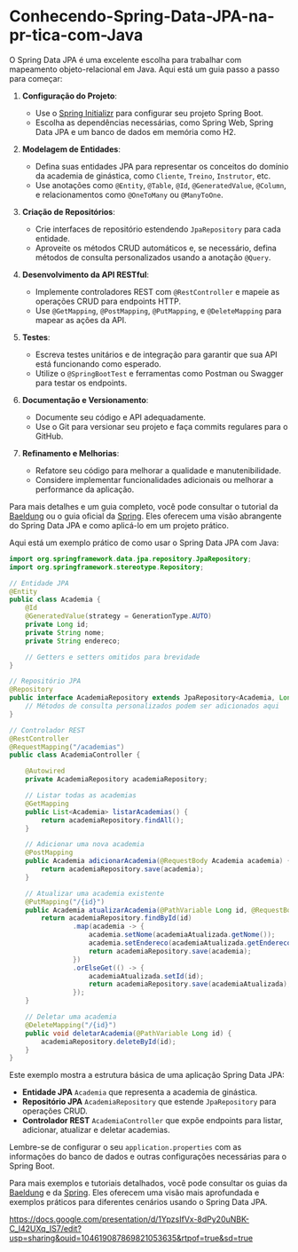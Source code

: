 # Conhecendo-Spring-Data-JPA-na-pr-tica-com-Java

O Spring Data JPA é uma excelente escolha para trabalhar com mapeamento objeto-relacional em Java. Aqui está um guia passo a passo para começar:

1. **Configuração do Projeto**:
   - Use o [Spring Initializr](^2^) para configurar seu projeto Spring Boot.
   - Escolha as dependências necessárias, como Spring Web, Spring Data JPA e um banco de dados em memória como H2.

2. **Modelagem de Entidades**:
   - Defina suas entidades JPA para representar os conceitos do domínio da academia de ginástica, como `Cliente`, `Treino`, `Instrutor`, etc.
   - Use anotações como `@Entity`, `@Table`, `@Id`, `@GeneratedValue`, `@Column`, e relacionamentos como `@OneToMany` ou `@ManyToOne`.

3. **Criação de Repositórios**:
   - Crie interfaces de repositório estendendo `JpaRepository` para cada entidade.
   - Aproveite os métodos CRUD automáticos e, se necessário, defina métodos de consulta personalizados usando a anotação `@Query`.

4. **Desenvolvimento da API RESTful**:
   - Implemente controladores REST com `@RestController` e mapeie as operações CRUD para endpoints HTTP.
   - Use `@GetMapping`, `@PostMapping`, `@PutMapping`, e `@DeleteMapping` para mapear as ações da API.

5. **Testes**:
   - Escreva testes unitários e de integração para garantir que sua API está funcionando como esperado.
   - Utilize o `@SpringBootTest` e ferramentas como Postman ou Swagger para testar os endpoints.

6. **Documentação e Versionamento**:
   - Documente seu código e API adequadamente.
   - Use o Git para versionar seu projeto e faça commits regulares para o GitHub.

7. **Refinamento e Melhorias**:
   - Refatore seu código para melhorar a qualidade e manutenibilidade.
   - Considere implementar funcionalidades adicionais ou melhorar a performance da aplicação.

Para mais detalhes e um guia completo, você pode consultar o tutorial da [Baeldung](^1^) ou o guia oficial da [Spring](^2^). Eles oferecem uma visão abrangente do Spring Data JPA e como aplicá-lo em um projeto prático.

Aqui está um exemplo prático de como usar o Spring Data JPA com Java:

```java
import org.springframework.data.jpa.repository.JpaRepository;
import org.springframework.stereotype.Repository;

// Entidade JPA
@Entity
public class Academia {
    @Id
    @GeneratedValue(strategy = GenerationType.AUTO)
    private Long id;
    private String nome;
    private String endereco;

    // Getters e setters omitidos para brevidade
}

// Repositório JPA
@Repository
public interface AcademiaRepository extends JpaRepository<Academia, Long> {
    // Métodos de consulta personalizados podem ser adicionados aqui
}

// Controlador REST
@RestController
@RequestMapping("/academias")
public class AcademiaController {

    @Autowired
    private AcademiaRepository academiaRepository;

    // Listar todas as academias
    @GetMapping
    public List<Academia> listarAcademias() {
        return academiaRepository.findAll();
    }

    // Adicionar uma nova academia
    @PostMapping
    public Academia adicionarAcademia(@RequestBody Academia academia) {
        return academiaRepository.save(academia);
    }

    // Atualizar uma academia existente
    @PutMapping("/{id}")
    public Academia atualizarAcademia(@PathVariable Long id, @RequestBody Academia academiaAtualizada) {
        return academiaRepository.findById(id)
                .map(academia -> {
                    academia.setNome(academiaAtualizada.getNome());
                    academia.setEndereco(academiaAtualizada.getEndereco());
                    return academiaRepository.save(academia);
                })
                .orElseGet(() -> {
                    academiaAtualizada.setId(id);
                    return academiaRepository.save(academiaAtualizada);
                });
    }

    // Deletar uma academia
    @DeleteMapping("/{id}")
    public void deletarAcademia(@PathVariable Long id) {
        academiaRepository.deleteById(id);
    }
}
```

Este exemplo mostra a estrutura básica de uma aplicação Spring Data JPA:
- **Entidade JPA** `Academia` que representa a academia de ginástica.
- **Repositório JPA** `AcademiaRepository` que estende `JpaRepository` para operações CRUD.
- **Controlador REST** `AcademiaController` que expõe endpoints para listar, adicionar, atualizar e deletar academias.

Lembre-se de configurar o seu `application.properties` com as informações do banco de dados e outras configurações necessárias para o Spring Boot.

Para mais exemplos e tutoriais detalhados, você pode consultar os guias da [Baeldung](^1^) e da [Spring](^2^). Eles oferecem uma visão mais aprofundada e exemplos práticos para diferentes cenários usando o Spring Data JPA. 

https://docs.google.com/presentation/d/1YpzsIfVx-8dPy20uNBK-C_l42UXq_IS7/edit?usp=sharing&ouid=104619087869821053635&rtpof=true&sd=true
